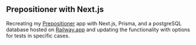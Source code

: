 ## Prepositioner with Next.js
Recreating my [Prepositioner](https://github.com/lucywho/prepositioner) app with Next.js, Prisma, and a postgreSQL database hosted on [Railway.app](https://railway.app) and updating the functionality with options for tests in specific cases.
